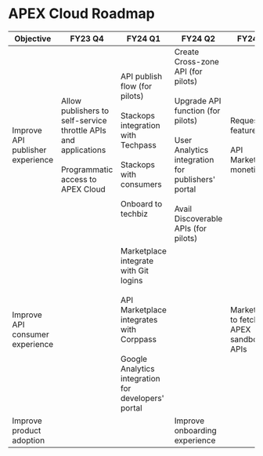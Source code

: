 # APEX Cloud Roadmap

| Objective | FY23 Q4 | FY24 Q1 | FY24 Q2 | FY24 Q3 | FY24 Q4 |
|---|---|---|---|---|---|
| Improve API publisher experience | Allow publishers to self-service throttle APIs and applications<br><br> Programmatic access to APEX Cloud | API publish flow (for pilots)<br><br>Stackops integration with Techpass<br><br>Stackops with consumers<br><br>Onboard to techbiz | Create Cross-zone API (for pilots)<br><br>Upgrade API function (for pilots)<br><br>User Analytics integration for publishers' portal<br><br>Avail Discoverable APIs (for pilots) | Request for features<br><br>API Marketplace monetisation | Allow publishers to brand APIs<br><br>Allow request for APIs |
| Improve API consumer experience |  | Marketplace integrate with Git logins<br><br>API Marketplace integrates with Corppass<br><br>Google Analytics integration for developers' portal |  | Marketplace to fetch APEX sandbox APIs |  |
| Improve product adoption |  |  | Improve onboarding experience |  |  |